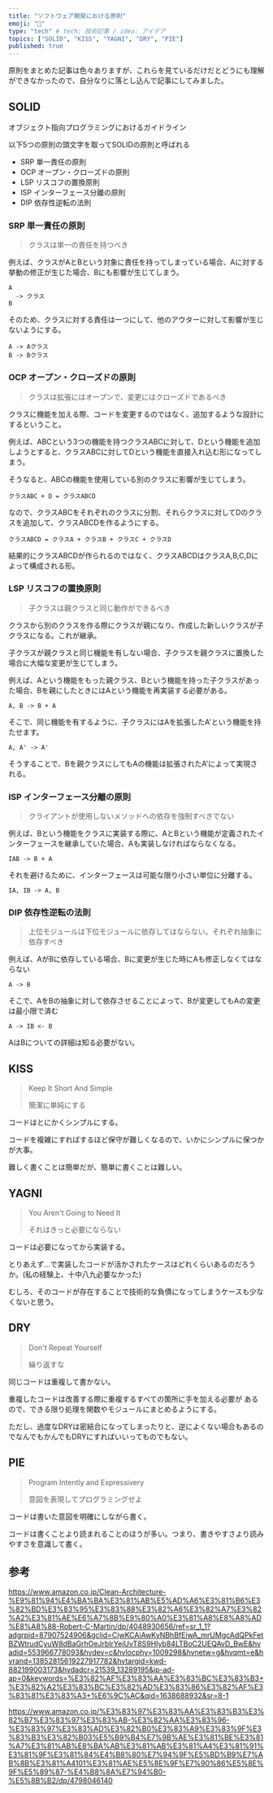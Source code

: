 ```yaml
---
title: "ソフトウェア開発における原則"
emoji: "👮"
type: "tech" # tech: 技術記事 / idea: アイデア
topics: ["SOLID", "KISS", "YAGNI", "DRY", "PIE"]
published: true
---
```


原則をまとめた記事は色々ありますが、これらを見ているだけだとどうにも理解ができなかったので、自分なりに落とし込んで記事にしてみました。

## SOLID

オブジェクト指向プログラミングにおけるガイドライン

以下5つの原則の頭文字を取ってSOLIDの原則と呼ばれる

- SRP 単一責任の原則
- OCP オープン・クローズドの原則
- LSP リスコフの置換原則
- ISP インターフェース分離の原則
- DIP 依存性逆転の法則

### SRP 単一責任の原則
> クラスは単一の責任を持つべき

例えば、クラスがAとBという対象に責任を持ってしまっている場合、Aに対する挙動の修正が生じた場合、Bにも影響が生じてしまう。

```
A 
  -> クラス
B
```

そのため、クラスに対する責任は一つにして、他のアウターに対して影響が生じないようにする。

```
A -> Aクラス
B -> Bクラス
```

### OCP オープン・クローズドの原則
> クラスは拡張にはオープンで、変更にはクローズドであるべき

クラスに機能を加える際、コードを変更するのではなく、追加するような設計にするということ。

例えば、ABCという3つの機能を持つクラスABCに対して、Dという機能を追加しようとすると、クラスABCに対してDという機能を直接入れ込む形になってしまう。

そうなると、ABCの機能を使用している別のクラスに影響が生じてしまう。

```
クラスABC + D = クラスABCD
```

なので、クラスABCをそれぞれのクラスに分割、それらクラスに対してDのクラスを追加して、クラスABCDを作るようにする。

```
クラスABCD = クラスA + クラスB + クラスC + クラスD
```

結果的にクラスABCDが作られるのではなく、クラスABCDはクラスA,B,C,Dによって構成される形。

### LSP リスコフの置換原則
> 子クラスは親クラスと同じ動作ができるべき

クラスから別のクラスを作る際にクラスが親になり、作成した新しいクラスが子クラスになる。これが継承。

子クラスが親クラスと同じ機能を有しない場合、子クラスを親クラスに置換した場合に大幅な変更が生じてしまう。

例えば、Aという機能をもった親クラス、Bという機能を持った子クラスがあった場合、Bを親にしたときにはAという機能を再実装する必要がある。

```
A, B -> B + A
```

そこで、同じ機能を有するように、子クラスにはAを拡張したA'という機能を持たせます。

```
A, A' -> A'
```

そうすることで、Bを親クラスにしてもAの機能は拡張されたA'によって実現される。

### ISP インターフェース分離の原則
> クライアントが使用しないメソッドへの依存を強制すべきでない

例えば、Bという機能をクラスに実装する際に、AとBという機能が定義されたインターフェースを継承していた場合、Aも実装しなければならなくなる。

```
IAB -> B + A
```

それを避けるために、インターフェースは可能な限り小さい単位に分離する。

```
IA, IB -> A, B
```

### DIP 依存性逆転の法則
> 上位モジュールは下位モジュールに依存してはならない。それぞれ抽象に依存すべき

例えば、AがBに依存している場合、Bに変更が生じた時にAも修正しなくてはならない
```
A -> B
```

そこで、AをBの抽象に対して依存させることによって、Bが変更してもAの変更は最小限で済む
```
A -> IB <- B
```

AはBについての詳細は知る必要がない。

## KISS

> Keep It Short And Simple
> 
> 簡潔に単純にする

コードはとにかくシンプルにする。

コードを複雑にすればするほど保守が難しくなるので、いかにシンプルに保つかが大事。

難しく書くことは簡単だが、簡単に書くことは難しい。

## YAGNI

> You Aren't Going to Need It
> 
> それはきっと必要にならない

コードは必要になってから実装する。

とりあえず…で実装したコードが活かされたケースはどれくらいあるのだろうか。(私の経験上、十中八九必要なかった)

むしろ、そのコードが存在することで技術的な負債になってしまうケースも少なくないと思う。

## DRY

> Don't Repeat Yourself
> 
> 繰り返すな

同じコードは重複して書かない。

重複したコードは改善する際に重複するすべての箇所に手を加える必要が
あるので、できる限り処理を関数やモジュールにまとめるようにする。

ただし、過度なDRYは密結合になってしまったりと、逆によくない場合もあるのでなんでもかんでもDRYにすればいいってものでもない。

## PIE

> Program Intently and Expressivery
> 
> 意図を表現してプログラミングせよ

コードは書いた意図を明確にしながら書く。

コードは書くことより読まれることのほうが多い。つまり、書きやすさより読みやすさを意識して書く。

## 参考

https://www.amazon.co.jp/Clean-Architecture-%E9%81%94%E4%BA%BA%E3%81%AB%E5%AD%A6%E3%81%B6%E3%82%BD%E3%83%95%E3%83%88%E3%82%A6%E3%82%A7%E3%82%A2%E3%81%AE%E6%A7%8B%E9%80%A0%E3%81%A8%E8%A8%AD%E8%A8%88-Robert-C-Martin/dp/4048930656/ref=sr_1_1?adgrpid=87907524906&gclid=CjwKCAiAwKyNBhBfEiwA_mrUMgcAdQPkFetBZWtrudCyuW8dBaGrhOeJrbIrYejUvT8S9HIyb84LTBoC2UEQAvD_BwE&hvadid=553966778093&hvdev=c&hvlocphy=1009298&hvnetw=g&hvqmt=e&hvrand=13852815619227917782&hvtargid=kwd-882199003173&hydadcr=21539_13289195&jp-ad-ap=0&keywords=%E3%82%AF%E3%83%AA%E3%83%BC%E3%83%B3+%E3%82%A2%E3%83%BC%E3%82%AD%E3%83%86%E3%82%AF%E3%83%81%E3%83%A3+%E6%9C%AC&qid=1638688932&sr=8-1

https://www.amazon.co.jp/%E3%83%97%E3%83%AA%E3%83%B3%E3%82%B7%E3%83%97%E3%83%AB-%E3%82%AA%E3%83%96-%E3%83%97%E3%83%AD%E3%82%B0%E3%83%A9%E3%83%9F%E3%83%B3%E3%82%B03%E5%B9%B4%E7%9B%AE%E3%81%BE%E3%81%A7%E3%81%AB%E8%BA%AB%E3%81%AB%E3%81%A4%E3%81%91%E3%81%9F%E3%81%84%E4%B8%80%E7%94%9F%E5%BD%B9%E7%AB%8B%E3%81%A4101%E3%81%AE%E5%8E%9F%E7%90%86%E5%8E%9F%E5%89%87-%E4%B8%8A%E7%94%B0-%E5%8B%B2/dp/4798046140
